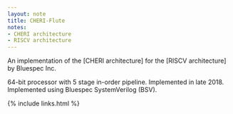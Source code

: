 ```yaml
---
layout: note
title: CHERI-Flute
notes:
- CHERI architecture
- RISCV architecture
---
```


An implementation of the [CHERI architecture] for the [RISCV architecture]
by Bluespec Inc.

64-bit processor with 5 stage in-order pipeline.
Implemented in late 2018.
Implemented using Bluespec SystemVerilog (BSV).

{% include links.html %}
